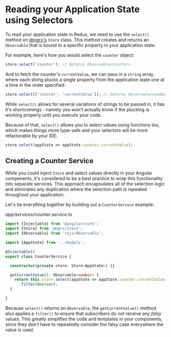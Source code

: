 # Reading your Application State using Selectors

To read your application state in Redux, we need to use the `select()` method on 
[@ngrx's](https://github.com/ngrx/store) `Store` class. This method creates and
returns an `Observable` that is bound to a specific property in your application 
state.

For example, here's how you would select the `counter` object:

```typescript
store.select('counter'); // Returns Observable<Counter>
```

And to fetch the counter's `currentValue`, we can pass in a `string` array, 
where each string plucks a single property from the application state one at a 
time in the order specified:

```typescript
store.select(['counter', 'currentValue']); // Returns Observable<number>
```

While `select()` allows for several variations of strings to be passed in, it 
has it's shortcomings - namely you won't actually know if the plucking is 
working properly until you execute your code. 

Because of that, `select()` allows you to select values using functions too, 
which makes things more type-safe and your selectors will be more refactorable 
by your IDE.

```typescript
store.select(appState => appState.counter.currentValue);
```

## Creating a Counter Service

While you could inject `Store` and select values directly in your Angular 
components, it's considered to be a best practice to wrap this functionality 
into separate services. This approach encapsulates all of the selection logic 
and eliminates any duplication where the selection path is repeated 
throughout your application.

Let's tie everything together by building out a `CounterService` example:

_app/services/counter.service.ts_
```typescript
import {Injectable} from '@angular/core';
import {Store} from '@ngrx/store';
import {Observable} from 'rxjs/Observable';

import {AppState} from '../models';

@Injectable()
export class CounterService {

  constructor(private store: Store<AppState>) {}

  getCurrentValue(): Observable<number> {
    return this.store.select(appState => appState.counter.currentValue)
      .filter(Boolean);
  }

}
```

Because `select()` returns an `Observable`, the `getCurrentValue()` method also 
applies a `filter()` to ensure that subscribers do not receive any *falsy* 
values. This greatly simplifies the code and templates in your components, since
they don't have to repeatedly consider the falsy case everywhere the value is 
used.